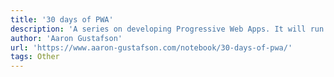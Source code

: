 ```yaml
---
title: '30 days of PWA'
description: 'A series on developing Progressive Web Apps. It will run for 30 days and takes you from the point of knowing nothing about PWAs all the way through integrating some of the amazing advanced capabilities available to web apps today.'
author: 'Aaron Gustafson'
url: 'https://www.aaron-gustafson.com/notebook/30-days-of-pwa/'
tags: Other
---
```


